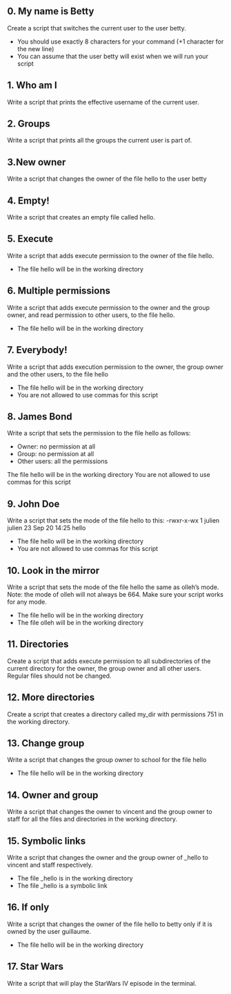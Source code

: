 ## 0. My name is Betty
Create a script that switches the current user to the user betty.

+ You should use exactly 8 characters for your command (+1 character for the new line)
+ You can assume that the user betty will exist when we will run your script

## 1. Who am I
Write a script that prints the effective username of the current user.

## 2. Groups
Write a script that prints all the groups the current user is part of.

## 3.New owner
Write a script that changes the owner of the file hello to the user betty

## 4. Empty!
Write a script that creates an empty file called hello.

## 5. Execute
Write a script that adds execute permission to the owner of the file hello.

+ The file hello will be in the working directory

## 6. Multiple permissions
Write a script that adds execute permission to the owner and the group owner, and read permission to other users, to the file hello.

+ The file hello will be in the working directory

## 7. Everybody!
Write a script that adds execution permission to the owner, the group owner and the other users, to the file hello

+ The file hello will be in the working directory
+ You are not allowed to use commas for this script

## 8. James Bond
Write a script that sets the permission to the file hello as follows:

+ Owner: no permission at all
+ Group: no permission at all
+ Other users: all the permissions
  
The file hello will be in the working directory You are not allowed to use commas for this script

## 9. John Doe
Write a script that sets the mode of the file hello to this:
-rwxr-x-wx 1 julien julien 23 Sep 20 14:25 hello

+ The file hello will be in the working directory
+ You are not allowed to use commas for this script

## 10. Look in the mirror
Write a script that sets the mode of the file hello the same as olleh’s mode.
Note: the mode of olleh will not always be 664. Make sure your script works for any mode.

+ The file hello will be in the working directory
+ The file olleh will be in the working directory

## 11. Directories
Create a script that adds execute permission to all subdirectories of the current directory for the owner, the group owner and all other users.
Regular files should not be changed.

## 12. More directories
Create a script that creates a directory called my_dir with permissions 751 in the working directory.

## 13. Change group
Write a script that changes the group owner to school for the file hello

+ The file hello will be in the working directory

## 14. Owner and group
Write a script that changes the owner to vincent and the group owner to staff for all the files and directories in the working directory.

## 15. Symbolic links
Write a script that changes the owner and the group owner of _hello to vincent and staff respectively.

+ The file _hello is in the working directory
+ The file _hello is a symbolic link

## 16. If only
Write a script that changes the owner of the file hello to betty only if it is owned by the user guillaume.

+ The file hello will be in the working directory

## 17. Star Wars
Write a script that will play the StarWars IV episode in the terminal.
